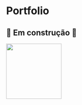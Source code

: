 # Portfolio
## 🚧 Em construção 🚧
<img src="https://user-images.githubusercontent.com/112489366/212710344-ac9c2601-a9db-4dca-844f-ecb0e35b7d62.gif" width="150px">
